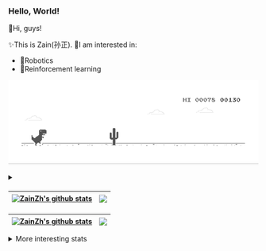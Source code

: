 ### Hello, World!
👋Hi, guys! 

✨This is Zain(孙正).
🤔I am interested in:
- 🤖️Robotics 
- 🧠Reinforcement learning


![Dino](https://raw.githubusercontent.com/praveenscience/praveenscience/master/dino.gif)


<details>
<summary></summary>
<pre><code>

Most Used Languages: The language that I used most in all projects.
Wakatime Stats: My working time stats in the past seven days.
Github stats: My growth process.
</code></pre>
</details>

#### 
| <a href="https://github.com/ZainZh/github-readme-stats"><img align="center" src="https://github-readme-stats-an0fxpx8x-zainzh.vercel.app/api/top-langs/?username=ZainZh&layout=compact&show_icons=true&include_all_commits=true&theme=buefy&hide_border=true" alt="ZainZh's github stats" /></a> | <a href="https://github.com/ZainZh/github-readme-stats"><img align="center" src="https://github-readme-stats-an0fxpx8x-zainzh.vercel.app/api/wakatime?username=ZainZh&layout=compact&theme=buefy&hide_border=true" /></a> |
| ------------- | ------------- |

#### 
| <a href="https://github.com/ZainZh/github-readme-stats"><img align="center" src="https://github-readme-stats-an0fxpx8x-zainzh.vercel.app/api?username=ZainZh&show_icons=true&include_all_commits=true&theme=buefy&hide_border=true" alt="ZainZh's github stats" /></a> | <a href="https://github.com/ZainZh/github-readme-stats"><img align="center" src="https://github-readme-streak-stats.herokuapp.com/?user=ZainZh&layout=compact&theme=buefy&hide_border=true" /></a> |
| --- | --- |


<details>
<summary>More interesting stats</summary>
<pre><code>

<!--START_SECTION:waka-->
**I'm an Early 🐤** 

```text
🌞 Morning    43 commits     ██░░░░░░░░░░░░░░░░░░░░░░░   10.83% 
🌆 Daytime    203 commits    ████████████░░░░░░░░░░░░░   51.13% 
🌃 Evening    143 commits    █████████░░░░░░░░░░░░░░░░   36.02% 
🌙 Night      8 commits      ░░░░░░░░░░░░░░░░░░░░░░░░░   2.02%

```
📅 **I'm Most Productive on Thursday** 

```text
Monday       62 commits     ████░░░░░░░░░░░░░░░░░░░░░   15.62% 
Tuesday      49 commits     ███░░░░░░░░░░░░░░░░░░░░░░   12.34% 
Wednesday    87 commits     █████░░░░░░░░░░░░░░░░░░░░   21.91% 
Thursday     108 commits    ██████░░░░░░░░░░░░░░░░░░░   27.2% 
Friday       58 commits     ███░░░░░░░░░░░░░░░░░░░░░░   14.61% 
Saturday     22 commits     █░░░░░░░░░░░░░░░░░░░░░░░░   5.54% 
Sunday       11 commits     ░░░░░░░░░░░░░░░░░░░░░░░░░   2.77%

```


📊 **This Week I Spent My Time On** 

```text
⌚︎ Time Zone: Asia/Shanghai

💬 Programming Languages: 
Other                    3 hrs 37 mins       █████████░░░░░░░░░░░░░░░░   37.97% 
Markdown                 2 hrs 49 mins       ███████░░░░░░░░░░░░░░░░░░   29.5% 
C++                      1 hr 33 mins        ████░░░░░░░░░░░░░░░░░░░░░   16.25% 
Python                   1 hr 19 mins        ███░░░░░░░░░░░░░░░░░░░░░░   13.77% 
CMake                    14 mins             ░░░░░░░░░░░░░░░░░░░░░░░░░   2.48%

🔥 Editors: 
Browser                  3 hrs 37 mins       █████████░░░░░░░░░░░░░░░░   37.97% 
CLion                    3 hrs 28 mins       █████████░░░░░░░░░░░░░░░░   36.33% 
VS Code                  2 hrs 21 mins       ██████░░░░░░░░░░░░░░░░░░░   24.6% 
PyCharm                  6 mins              ░░░░░░░░░░░░░░░░░░░░░░░░░   1.11%

💻 Operating System: 
Linux                    5 hrs 33 mins       ██████████████░░░░░░░░░░░   58.03% 
Mac                      4 hrs               ██████████░░░░░░░░░░░░░░░   41.97%

```

**I Mostly Code in Python** 

```text
Python                   7 repos             ██████████░░░░░░░░░░░░░░░   41.18% 
C++                      6 repos             ████████░░░░░░░░░░░░░░░░░   35.29% 
Jupyter Notebook         2 repos             ███░░░░░░░░░░░░░░░░░░░░░░   11.76% 
C                        2 repos             ███░░░░░░░░░░░░░░░░░░░░░░   11.76%

```



 Last Updated on 16/10/2022 14:38:28 UTC
<!--END_SECTION:waka-->
</code></pre>
</details>

<!--
**ZainZh/ZainZh** is a ✨ _special_ ✨ repository because its `README.md` (this file) appears on your GitHub profile.

Here are some ideas to get you started:

- 🔭 I’m currently working on ...
- 🌱 I’m currently learning ...
- 👯 I’m looking to collaborate on ...
- 🤔 I’m looking for help with ...
- 💬 Ask me about ...
- 📫 How to reach me: ...
- 😄 Pronouns: ...
- ⚡ Fun fact: ...
-->
